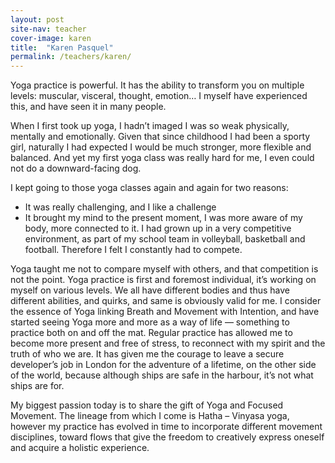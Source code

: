 ```yaml
---
layout: post
site-nav: teacher
cover-image: karen
title:  "Karen Pasquel"
permalink: /teachers/karen/
---
```


Yoga practice is powerful. It has the ability to transform you on multiple levels: muscular, visceral, thought, emotion… I myself have experienced this, and have seen it in many people.

When I first took up yoga, I hadn’t imaged I was so weak physically, mentally and emotionally. Given that since childhood I had been a sporty girl, naturally I had expected I would be much stronger, more flexible and balanced. And yet my first yoga class was really hard for me, I even could not do a downward-facing dog.

I kept going to those yoga classes again and again for two reasons:

- It was really challenging, and I like a challenge
- It brought my mind to the present moment, I was more aware of my body, more connected to it. I had grown up in a very competitive environment, as part of my school team in volleyball, basketball and football. Therefore I felt I constantly had to compete.

Yoga taught me not to compare myself with others, and that competition is not the point. Yoga practice is first and foremost individual, it’s working on myself on various levels. We all have different bodies and thus have different abilities, and quirks, and same is obviously valid for me.
I consider the essence of Yoga linking Breath and Movement with Intention, and have started seeing Yoga more and more as a way of life — something to practice both on and off the mat. Regular practice has allowed me to become more present and free of stress, to reconnect with my spirit and the truth of who we are. It has given me the courage to leave a secure developer’s job in London for the adventure of a lifetime, on the other side of the world, because although ships are safe in the harbour, it’s not what ships are for. 

My biggest passion today is to share the gift of Yoga and Focused Movement. The lineage from which I come is Hatha – Vinyasa yoga, however my practice has evolved in time to incorporate different movement disciplines, toward flows that give the freedom to creatively express oneself and acquire a holistic experience. 
	



